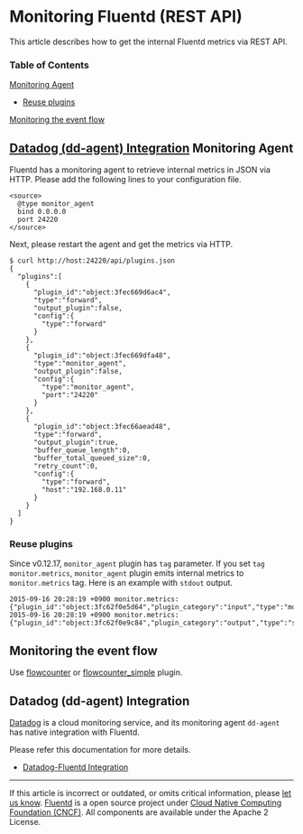 


Monitoring Fluentd (REST API)
=============================

This article describes how to get the internal Fluentd metrics via REST
API.


### Table of Contents

[Monitoring Agent](#monitoring-agent)

-   [Reuse plugins](#reuse-plugins)

[Monitoring the event flow](#monitoring-the-event-flow)

[Datadog (dd-agent) Integration](#datadog-(dd-agent)-integration)
Monitoring Agent
----------------

Fluentd has a monitoring agent to retrieve internal metrics in JSON via
HTTP. Please add the following lines to your configuration file.

``` {.CodeRay}
<source>
  @type monitor_agent
  bind 0.0.0.0
  port 24220
</source>
```

Next, please restart the agent and get the metrics via HTTP.

``` {.CodeRay}
$ curl http://host:24220/api/plugins.json
{
  "plugins":[
    {
      "plugin_id":"object:3fec669d6ac4",
      "type":"forward",
      "output_plugin":false,
      "config":{
        "type":"forward"
      }
    },
    {
      "plugin_id":"object:3fec669dfa48",
      "type":"monitor_agent",
      "output_plugin":false,
      "config":{
        "type":"monitor_agent",
        "port":"24220"
      }
    },
    {
      "plugin_id":"object:3fec66aead48",
      "type":"forward",
      "output_plugin":true,
      "buffer_queue_length":0,
      "buffer_total_queued_size":0,
      "retry_count":0,
      "config":{
        "type":"forward",
        "host":"192.168.0.11"
      }
    }
  ]
}
```

### Reuse plugins

Since v0.12.17, `monitor_agent` plugin has `tag` parameter. If you set
`tag monitor.metrics`, `monitor_agent` plugin emits internal metrics to
`monitor.metrics` tag. Here is an example with `stdout` output.

``` {.CodeRay}
2015-09-16 20:28:19 +0900 monitor.metrics: {"plugin_id":"object:3fc62f0e5d64","plugin_category":"input","type":"monitor_agent","output_plugin":false,"retry_count":null}
2015-09-16 20:28:19 +0900 monitor.metrics: {"plugin_id":"object:3fc62f0e9c84","plugin_category":"output","type":"stdout","output_plugin":true,"retry_count":null}
```

Monitoring the event flow
-------------------------

Use
[flowcounter](https://github.com/tagomoris/fluent-plugin-flowcounter) or
[flowcounter\_simple](https://github.com/sonots/fluent-plugin-flowcounter-simple)
plugin.

Datadog (dd-agent) Integration
------------------------------

[Datadog](https://www.datadoghq.com/) is a cloud monitoring service, and
its monitoring agent `dd-agent` has native integration with Fluentd.

Please refer this documentation for more details.

-   [Datadog-Fluentd
    Integration](http://docs.datadoghq.com/integrations/fluentd/)


------------------------------------------------------------------------

If this article is incorrect or outdated, or omits critical information,
please [let us
know](https://github.com/fluent/fluentd-docs/issues?state=open).
[Fluentd](http://www.fluentd.org/) is a open source project under [Cloud
Native Computing Foundation (CNCF)](https://cncf.io/). All components
are available under the Apache 2 License.
